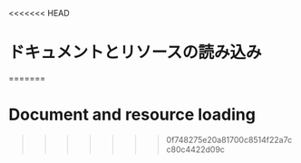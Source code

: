 
<<<<<<< HEAD
# ドキュメントとリソースの読み込み
=======
# Document and resource loading
>>>>>>> 0f748275e20a81700c8514f22a7cc80c4422d09c
